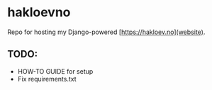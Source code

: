 hakloevno
=======

Repo for hosting my Django-powered [https://hakloev.no](website).

TODO:
------

* HOW-TO GUIDE for setup 
* Fix requirements.txt 
